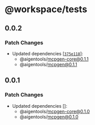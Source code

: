 # @workspace/tests

## 0.0.2

### Patch Changes

- Updated dependencies [[`375e118`](https://github.com/beshkenadze/openapi-mcp-generator/commit/375e1183ed810477d8d64e4d01c261d5dd9cf187)]:
  - @aigentools/mcpgen-core@0.1.1
  - @aigentools/mcpgen@0.1.1

## 0.0.1

### Patch Changes

- Updated dependencies []:
  - @aigentools/mcpgen-core@0.1.0
  - @aigentools/mcpgen@0.1.0
